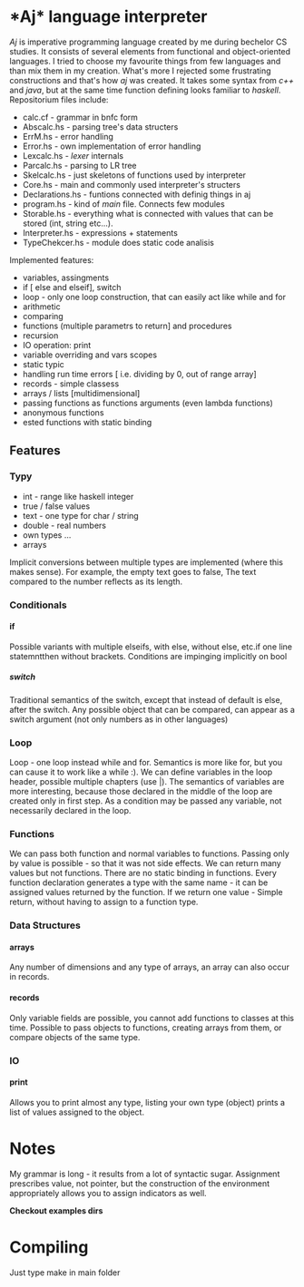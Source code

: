 <h1> *Aj* language interpreter </h1>

*Aj* is imperative programming language created by me during bechelor CS studies.  It consists of several elements from functional and object-oriented languages.
I tried to choose my favourite things from few languages and than mix them in my creation. What's more I rejected some frustrating constructions and that's how *aj* was created. It takes some syntax from *c++* and *java*, but at the same time function defining looks familiar to *haskell*.
Repositorium files include:
* calc.cf - grammar in bnfc form
* Abscalc.hs - parsing tree's data structers
* ErrM.hs - error handling
* Error.hs - own implementation of error handling
* Lexcalc.hs - *lexer* internals
* Parcalc.hs - parsing to LR tree
* Skelcalc.hs - just skeletons of functions used by interpreter
* Core.hs - main and commonly used interpreter's structers
* Declarations.hs - funtions connected with definig things in aj
* program.hs - kind of *main* file. Connects few modules
* Storable.hs - everything what is connected with values that can be stored (int, string etc...).
* Interpreter.hs - expressions + statements
* TypeChekcer.hs - module does static code analisis

Implemented features:
* variables, assingments
* if [ else and elseif], switch
* loop - only one loop construction, that can easily act like while and for
* arithmetic
* comparing
* functions (multiple parametrs to return] and procedures
* recursion
* IO operation: print
* variable overriding and vars scopes
* static typic
* handling run time errors [ i.e. dividing by 0, out of range array]
* records - simple classess
* arrays / lists [multidimensional]
* passing functions as functions arguments (even lambda functions)
* anonymous functions
* ested functions with static binding

<h2> Features </h2>

<h3> Typy </h3>

* int - range like haskell integer
* true / false values
* text - one type for char / string
* double - real numbers
* own types ...
* arrays


Implicit conversions between multiple types are implemented (where this makes sense). For example, the empty text goes to false,
The text compared to the number reflects as its length.

<h3> Conditionals </h3>
<h4> if </h4>
Possible variants with multiple elseifs, with else, without else, etc.if one line statemntthen without brackets.
Conditions are impinging implicitly on bool
<h5> switch </h5>
Traditional semantics of the switch, except that instead of default is else, after the switch. Any possible object that can be compared, can appear
as a switch argument (not only numbers as in other languages)
 

<h3> Loop </h3>
Loop - one loop instead while and for. Semantics is more like for, but you can cause it to work like a while :).
We can define variables in the loop header, possible multiple chapters (use |). The semantics of variables are more interesting, because those
declared in the middle of the loop are created only in first step. As a condition may be passed any variable, not necessarily declared in the loop.


<h3> Functions </h3>
We can pass both function and normal variables to functions. Passing only by value is possible - so that it was not
side effects. We can return many values but not functions. There are no static binding in functions. Every function declaration generates a type with the same name - it can be assigned values ​​returned by the function. If we return one value -
Simple return, without having to assign to a function type.

<h3> Data Structures </h3>

<h4> arrays </h4>
Any number of dimensions and any type of arrays, an array can also occur in records.

<h4> records </h4>
Only variable fields are possible, you cannot add functions to classes at this time. Possible to pass objects to functions,
creating arrays from them, or compare objects of the same type.


<h3> IO </h3>

<h4> print </h4>
Allows you to print almost any type, listing your own type (object) prints a list of values assigned to the object.

<h1> Notes </h1>
My grammar is long - it results from a lot of syntactic sugar.
Assignment prescribes value, not pointer, but the construction of the environment appropriately allows you to assign indicators as well.

**Checkout examples dirs**

<h1> Compiling </h1>
Just type make in main folder














